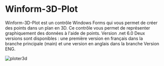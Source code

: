 # Winform-3D-Plot
Winform-3D-Plot est un contrôle Windows Forms qui vous permet de créer des points dans un plan en 3D. Ce contrôle vous permet de représenter graphiquement des données à l'aide de points.
Version .net 6.0
Deux versions sont disponibles : une première version en français dans la branche principale (main) et une version en anglais dans la branche Version ENG.

![ploter3d](https://github.com/Zakaria-Rafi/Winform-3D-Plot/assets/124291570/92cea2d8-6af1-46fa-89ae-5121d2828247)
